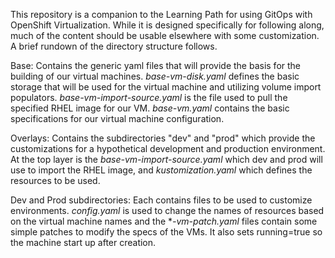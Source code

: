 This repository is a companion to the Learning Path for using GitOps with OpenShift Virtualization. While it is designed specifically for following along, much of the content should be usable elsewhere with some customization. A brief rundown of the directory structure follows.

Base: Contains the generic yaml files that will provide the basis for the building of our virtual machines.
    *base-vm-disk.yaml* defines the basic storage that will be used for the virtual machine and utilizing volume import populators.
    *base-vm-import-source.yaml* is the file used to pull the specified RHEL image for our VM.
    *base-vm.yaml* contains the basic specifications for our virtual machine configuration.

Overlays: Contains the subdirectories "dev" and "prod" which provide the customizations for a hypothetical development and production environment. At the top layer is the *base-vm-import-source.yaml* which dev and prod will use to import the RHEL image, and *kustomization.yaml* which defines the resources to be used.

Dev and Prod subdirectories: Each contains files to be used to customize environments. *config.yaml* is used to change the names of resources based on the virtual machine names and the **-vm-patch.yaml* files contain some simple patches to modify the specs of the VMs. It also sets running=true so the machine start up after creation.
